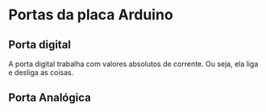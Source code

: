 # Portas da placa Arduino

## Porta digital

A porta digital trabalha com valores absolutos de corrente. Ou seja, ela liga e desliga as coisas.

## Porta Analógica 
